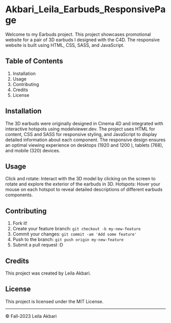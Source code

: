 # Akbari_Leila_Earbuds_ResponsivePage

Welcome to my Earbuds project. This project showcases promotional website for a pair of 3D earbuds I designed with the C4D. The responsive website is built using HTML, CSS, SASS, and JavaScript.

## Table of Contents
1. Installation
2. Usage
3. Contributing
4. Credits
5. License

## Installation
The 3D earbuds were originally designed in Cinema 4D and integrated with interactive hotspots using modelviewer.dev. The project uses HTML for content, CSS and SASS for responsive styling, and JavaScript to display detailed information about each component. The responsive design ensures an optimal viewing experience on desktops (1920 and 1200 ), tablets (768), and mobile (320) devices. 

## Usage

Click and rotate: Interact with the 3D model by clicking on the screen to rotate and explore the exterior of the earbuds in 3D.
Hotspots: Hover your mouse on each hotspot to reveal detailed descriptions of different earbuds components.


## Contributing

1. Fork it!
2. Create your feature branch: `git checkout -b my-new-feature`
3. Commit your changes: `git commit -am 'Add some feature'`
4. Push to the branch: `git push origin my-new-feature`
5. Submit a pull request :D


## Credits

This project was created by Leila Akbari.

## License

This project is licensed under the MIT License.

- - -
© Fall-2023  Leila Akbari

